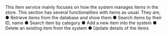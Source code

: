 This item service mainly focuses on how the system manages items in the store. This section has several functionalities with items as usual. They are, 
●	Retrieve items from the database and show them
●	Search items by their ID, name
●	Search item by category
●	Add a new item into the system
●	Delete an existing item from the system
●	Update details of the items

